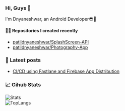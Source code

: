 ### Hi, Guys 👋 

I'm Dnyaneshwar, an Android Developer😎📱

#### 👨‍💻 Repositories I created recently
- [patildnyaneshwar/SplashScreen-API](https://github.com/patildnyaneshwar/SplashScreen)
- [patildnyaneshwar/Photography-App](https://github.com/patildnyaneshwar/StudyProject/tree/load-photos)

### 📄 Latest posts
- [CI/CD using Fastlane and Firebase App Distribution](https://gist.github.com/patildnyaneshwar/12ba882d7613cf2fb1b66e3ccb5f246f)

### 📈 Gihub Stats

![Stats](https://github-readme-stats.vercel.app/api?username=patildnyaneshwar&show_icons=true&theme=chartreuse-dark)     
![TopLangs](https://github-readme-stats.vercel.app/api/top-langs?username=patildnyaneshwar&layout=compact&show_icons=true&theme=chartreuse-dark)

<!---
patildnyaneshwar/patildnyaneshwar is a ✨ special ✨ repository because its `README.md` (this file) appears on your GitHub profile.
You can click the Preview link to take a look at your changes.
--->
